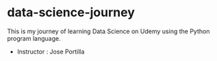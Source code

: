 # data-science-journey
This is my journey of learning Data Science on Udemy using the Python program language.
- Instructor : Jose Portilla
